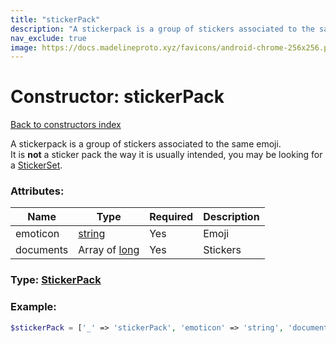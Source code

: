 ```yaml
---
title: "stickerPack"
description: "A stickerpack is a group of stickers associated to the same emoji.  "
nav_exclude: true
image: https://docs.madelineproto.xyz/favicons/android-chrome-256x256.png
---
```

# Constructor: stickerPack  
[Back to constructors index](/API_docs/constructors/index.md)



A stickerpack is a group of stickers associated to the same emoji.  
It is **not** a sticker pack the way it is usually intended, you may be looking for a [StickerSet](../types/StickerSet.md).

### Attributes:

| Name     |    Type       | Required | Description |
|----------|---------------|----------|-------------|
|emoticon|[string](/API_docs/types/string.md) | Yes|Emoji|
|documents|Array of [long](/API_docs/types/long.md) | Yes|Stickers|



### Type: [StickerPack](/API_docs/types/StickerPack.md)


### Example:

```php
$stickerPack = ['_' => 'stickerPack', 'emoticon' => 'string', 'documents' => [long, long]];
```  
